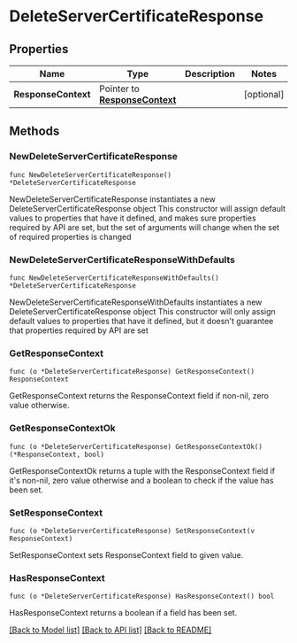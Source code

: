 # DeleteServerCertificateResponse

## Properties

Name | Type | Description | Notes
------------ | ------------- | ------------- | -------------
**ResponseContext** | Pointer to [**ResponseContext**](ResponseContext.md) |  | [optional] 

## Methods

### NewDeleteServerCertificateResponse

`func NewDeleteServerCertificateResponse() *DeleteServerCertificateResponse`

NewDeleteServerCertificateResponse instantiates a new DeleteServerCertificateResponse object
This constructor will assign default values to properties that have it defined,
and makes sure properties required by API are set, but the set of arguments
will change when the set of required properties is changed

### NewDeleteServerCertificateResponseWithDefaults

`func NewDeleteServerCertificateResponseWithDefaults() *DeleteServerCertificateResponse`

NewDeleteServerCertificateResponseWithDefaults instantiates a new DeleteServerCertificateResponse object
This constructor will only assign default values to properties that have it defined,
but it doesn't guarantee that properties required by API are set

### GetResponseContext

`func (o *DeleteServerCertificateResponse) GetResponseContext() ResponseContext`

GetResponseContext returns the ResponseContext field if non-nil, zero value otherwise.

### GetResponseContextOk

`func (o *DeleteServerCertificateResponse) GetResponseContextOk() (*ResponseContext, bool)`

GetResponseContextOk returns a tuple with the ResponseContext field if it's non-nil, zero value otherwise
and a boolean to check if the value has been set.

### SetResponseContext

`func (o *DeleteServerCertificateResponse) SetResponseContext(v ResponseContext)`

SetResponseContext sets ResponseContext field to given value.

### HasResponseContext

`func (o *DeleteServerCertificateResponse) HasResponseContext() bool`

HasResponseContext returns a boolean if a field has been set.


[[Back to Model list]](../README.md#documentation-for-models) [[Back to API list]](../README.md#documentation-for-api-endpoints) [[Back to README]](../README.md)



